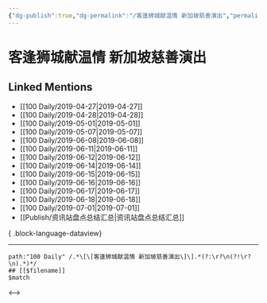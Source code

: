 ```yaml
---
{"dg-publish":true,"dg-permalink":"/客逢狮城献温情 新加坡慈善演出","permalink":"/客逢狮城献温情 新加坡慈善演出/","created":"2023-03-19T21:06:41.000+08:00","updated":"2023-08-24T18:47:02.130+08:00"}
---
```


# 客逢狮城献温情 新加坡慈善演出

## Linked Mentions
- [[100 Daily/2019-04-27\|2019-04-27]]
- [[100 Daily/2019-04-28\|2019-04-28]]
- [[100 Daily/2019-05-01\|2019-05-01]]
- [[100 Daily/2019-05-07\|2019-05-07]]
- [[100 Daily/2019-06-08\|2019-06-08]]
- [[100 Daily/2019-06-11\|2019-06-11]]
- [[100 Daily/2019-06-12\|2019-06-12]]
- [[100 Daily/2019-06-14\|2019-06-14]]
- [[100 Daily/2019-06-15\|2019-06-15]]
- [[100 Daily/2019-06-16\|2019-06-16]]
- [[100 Daily/2019-06-17\|2019-06-17]]
- [[100 Daily/2019-06-18\|2019-06-18]]
- [[100 Daily/2019-07-01\|2019-07-01]]
- [[Publish/资讯站盘点总结汇总\|资讯站盘点总结汇总]]

{ .block-language-dataview}

---

```expander
path:"100 Daily" /.*\[\[客逢狮城献温情 新加坡慈善演出\]\].*(?:\r?\n(?!\r?\n).*)*/
## [[$filename]]
$match
```

<-->